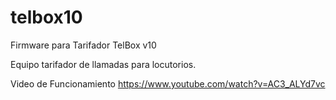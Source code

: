# telbox10
Firmware para Tarifador TelBox v10

Equipo tarifador de llamadas para locutorios.


Video de Funcionamiento
https://www.youtube.com/watch?v=AC3_ALYd7vc
